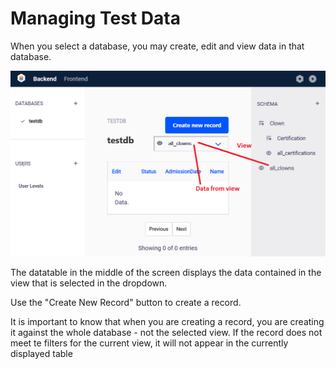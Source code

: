 # Managing Test Data

When you select a database, you may create, edit and view data in that database.



![managing-data](../../assets/user-guide/managing-data.png)

The datatable in the middle of the screen displays the data contained in the view that is selected in the dropdown.

Use the "Create New Record" button to create a record.  

It is important to know that when you are creating a record, you are creating it against the whole database - not the selected view. If the record does not meet te filters for the current view, it will not appear in the currently displayed table